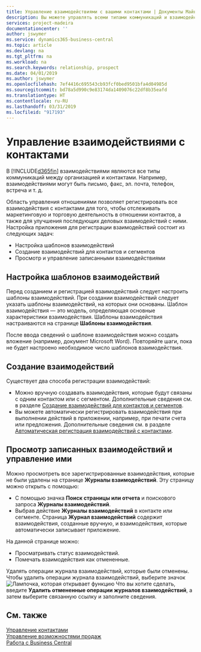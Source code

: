 ```yaml
---
title: Управление взаимодействиями с вашими контактами | Документы Майкрософт
description: Вы можете управлять всеми типами коммуникаций и взаимодействий между организацией и контактами, например, письмами, телефонными звонками, встречами и т. д.
services: project-madeira
documentationcenter: ''
author: jswymer
ms.service: dynamics365-business-central
ms.topic: article
ms.devlang: na
ms.tgt_pltfrm: na
ms.workload: na
ms.search.keywords: relationship, prospect
ms.date: 04/01/2019
ms.author: jswymer
ms.openlocfilehash: 7ef4416c695543cb93fcf0bed9501bfa4d04985d
ms.sourcegitcommit: bd78a5d990c9e83174da1409076c22df8b35eafd
ms.translationtype: HT
ms.contentlocale: ru-RU
ms.lasthandoff: 03/31/2019
ms.locfileid: "917193"
---
```

# <a name="managing-interactions-with-contacts"></a>Управление взаимодействиями с контактами
В [!INCLUDE[d365fin](includes/d365fin_md.md)] взаимодействиями являются все типы коммуникаций между организацией и контактами. Например, взаимодействиями могут быть письмо, факс, эл. почта, телефон, встреча и т. д.

Область управления отношениями позволяет регистрировать все взаимодействия с контактами для того, чтобы отслеживать маркетинговую и торговую деятельность в отношении контактов, а также для улучшения последующих деловых взаимодействий с ними. Настройка приложения для регистрации взаимодействий состоит из следующих задач:

* Настройка шаблонов взаимодействий  
* Создание взаимодействий для контактов и сегментов  
* Просмотр и управление записанными взаимодействиями  

##  <a name="setting-up-interaction-templates"></a>Настройка шаблонов взаимодействий
Перед созданием и регистрацией взаимодействий следует настроить шаблоны взаимодействий. При создании взаимодействий следует указать шаблоны взаимодействий, на которых они основаны. Шаблон взаимодействия — это модель, определяющая основные характеристики взаимодействия.
Шаблоны взаимодействия настраиваются на странице **Шаблоны взаимодействия**.

После ввода сведений о шаблоне взаимодействия можно создать вложение (например, документ Microsoft Word). Повторяйте шаги, пока не будет настроено необходимое число шаблонов взаимодействия.  

## <a name="creating-interactions"></a>Создание взаимодействий
Существует два способа регистрации взаимодействий:

* Можно вручную создавать взаимодействия, которые будут связаны с одним контактом или с сегментом. Дополнительные сведения см. в разделе [Создание взаимодействий для контактов и сегментов](marketing-how-create-interactions.md).  
* Вы можете автоматически регистрировать взаимодействия при выполнении действий в приложении, например, при печати счета или предложения. Дополнительные сведения см. в разделе [Автоматическая регистрация взаимодействий с контактами](marketing-auto-record-interactions.md).

## <a name="viewing-and-managing-recorded-interactions"></a>Просмотр записанных взаимодействий и управление ими
Можно просмотреть все зарегистрированные взаимодействия, которые не были удалены на странице **Журналы взаимодействий**. Эту страницу можно открыть с помощью:

* С помощью значка **Поиск страницы или отчета** и поискового запроса **Журналы взаимодействий**.
* Выбрав действие **Журналы взаимодействий** в контакте или сегменте.
  Страница **Журнал взаимодействий** содержит взаимодействия, созданные вручную, и взаимодействия, которые автоматически записывает приложение.

На данной странице можно:

* Просматривать статус взаимодействий.
* Помечать взаимодействия как отмененные.

Удалять операции журнала взаимодействий, которые были отменены. Чтобы удалить операции журнала взаимодействий, выберите значок ![Лампочка, которая открывает функцию Что вы хотите сделать](media/ui-search/search_small.png "Что вы хотите сделать"), введите **Удалить отмененные операции журналов взаимодействий**, а затем выберите связанную ссылку и заполните сведения.

## <a name="see-also"></a>См. также
[Управление контактами](marketing-contacts.md)  
[Управление возможностями продаж](marketing-manage-sales-opportunities.md)  
[Работа с Business Central](ui-work-product.md)  
